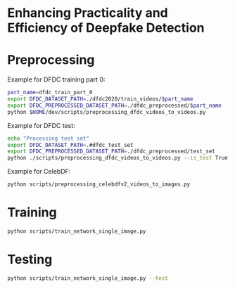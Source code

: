 Enhancing Practicality and Efficiency of Deepfake Detection
==========================


# Preprocessing

Example for DFDC training part 0:
```bash
part_name=dfdc_train_part_0
export DFDC_DATASET_PATH=./dfdc2020/train_videos/$part_name
export DFDC_PREPROCESSED_DATASET_PATH=./dfdc_preprocessed/$part_name
python $HOME/dev/scripts/preprocessing_dfdc_videos_to_videos.py
```

Example for DFDC test:
```bash
echo "Processing test set"
export DFDC_DATASET_PATH=.#dfdc_test_set
export DFDC_PREPROCESSED_DATASET_PATH=./dfdc_preprocessed/test_set
python ./scripts/preprocessing_dfdc_videos_to_videos.py --is_test True
```

Example for CelebDF:
```bash
python scripts/preprocessing_celebdfv2_videos_to_images.py
```

# Training
```bash
python scripts/train_network_single_image.py
```

# Testing
```bash
python scripts/train_network_single_image.py --test
```


